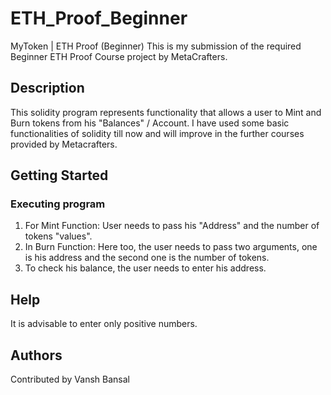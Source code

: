 # ETH_Proof_Beginner
MyToken | ETH Proof (Beginner) 
This is my submission of the required Beginner ETH Proof Course project by MetaCrafters.

## Description

This solidity program represents functionality that allows a user to Mint and Burn tokens from his "Balances" / Account. I have used some basic functionalities of solidity till now and will improve in the further courses provided by Metacrafters.

## Getting Started


### Executing program

1. For Mint Function: User needs to pass his "Address" and the number of tokens "values".
2. In Burn Function:  Here too, the user needs to pass two arguments, one is his address and the second one is the number of tokens.
3. To check his balance, the user needs to enter his address. 

## Help

It is advisable to enter only positive numbers.

## Authors

Contributed by Vansh Bansal


